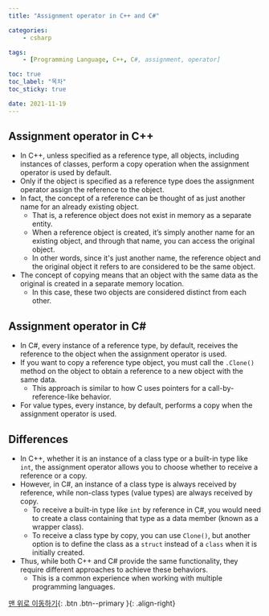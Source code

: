 ```yaml
---
title: "Assignment operator in C++ and C#"

categories:
    - csharp

tags:
    - [Programming Language, C++, C#, assignment, operator]

toc: true
toc_label: "목차"
toc_sticky: true

date: 2021-11-19
---
```


## Assignment operator in C++
- In C++, unless specified as a reference type, all objects, including instances of classes, perform a copy operation when the assignment operator is used by default.
- Only if the object is specified as a reference type does the assignment operator assign the reference to the object.
- In fact, the concept of a reference can be thought of as just another name for an already existing object.
    - That is, a reference object does not exist in memory as a separate entity.
    - When a reference object is created, it’s simply another name for an existing object, and through that name, you can access the original object.
    - In other words, since it's just another name, the reference object and the original object it refers to are considered to be the same object.
- The concept of copying means that an object with the same data as the original is created in a separate memory location.
    - In this case, these two objects are considered distinct from each other.

## Assignment operator in C#
- In C#, every instance of a reference type, by default, receives the reference to the object when the assignment operator is used.
- If you want to copy a reference type object, you must call the `.Clone()` method on the object to obtain a reference to a new object with the same data.
    - This approach is similar to how C uses pointers for a call-by-reference-like behavior.
- For value types, every instance, by default, performs a copy when the assignment operator is used.

## Differences
- In C++, whether it is an instance of a class type or a built-in type like `int`, the assignment operator allows you to choose whether to receive a reference or a copy.
- However, in C#, an instance of a class type is always received by reference, while non-class types (value types) are always received by copy.
    - To receive a built-in type like `int` by reference in C#, you would need to create a class containing that type as a data member (known as a wrapper class).
    - To receive a class type by copy, you can use `Clone()`, but another option is to define the class as a `struct` instead of a `class` when it is initially created.
- Thus, while both C++ and C# provide the same functionality, they require different approaches to achieve these behaviors.
    - This is a common experience when working with multiple programming languages.

[맨 위로 이동하기](#){: .btn .btn--primary }{: .align-right}